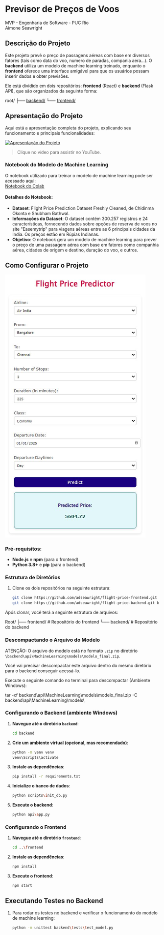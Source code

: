 # Previsor de Preços de Voos

MVP - Engenharia de Software - PUC Rio  
Aimone Seawright

## Descrição do Projeto

Este projeto prevê o preço de passagens aéreas com base em diversos fatores (tais como data do voo, numero de paradas, compania aera...). O **backend** utiliza um modelo de machine learning treinado, enquanto o **frontend** oferece uma interface amigável para que os usuários possam inserir dados e obter previsões.

Ele está dividido em dois repositórios: **frontend** (React) e **backend** (Flask API), que são organizados da seguinte forma:

root/ 
├── [backend/](https://github.com/adseawright/flight-price-backend) 
└── [frontend/](https://github.com/adseawright/flight-price-frontend)

## Apresentação do Projeto

Aqui está a apresentação completa do projeto, explicando seu funcionamento e principais funcionalidades:

[![Apresentação do Projeto](https://img.youtube.com/vi/VIDEO_ID/maxresdefault.jpg)](https://www.youtube.com/watch?v=VIDEO_ID)

> Clique no vídeo para assistir no YouTube.

### Notebook do Modelo de Machine Learning

O notebook utilizado para treinar o modelo de machine learning pode ser acessado aqui:  
[Notebook do Colab](https://colab.research.google.com/drive/1nlHEk9jymDp1WJpjVaQhMIlYYzvuXbwL?authuser=1#scrollTo=9GTCfU3niy9n)

#### Detalhes do Notebook:
- **Dataset**: Flight Price Prediction Dataset Freshly Cleaned, de Chidinma Okonta e Shubham Bathwal.
- **Informações do Dataset**: O dataset contém 300.257 registros e 24 características, fornecendo dados sobre opções de reserva de voos no site "Easemytrip" para viagens aéreas entre as 6 principais cidades da Índia. Os preços estão em Rúpias Indianas.
- **Objetivo**: O notebook gera um modelo de machine learning para prever o preço de uma passagem aérea com base em fatores como companhia aérea, cidades de origem e destino, duração do voo, e outros.

## Como Configurar o Projeto

![Flight Price Predictor](https://github.com/adseawright/flight-price-main/raw/main/flight-price-predictor.JPG)

### Pré-requisitos:

- **Node.js** e **npm** (para o frontend)
- **Python 3.8+** e **pip** (para o backend)

### Estrutura de Diretórios

1. Clone os dois repositórios na seguinte estrutura:

   ```bash
   git clone https://github.com/adseawright/flight-price-frontend.git frontend
   git clone https://github.com/adseawright/flight-price-backend.git backend

Após clonar, você terá a seguinte estrutura de arquivos:

Root/ 
├── frontend/ # Repositório do frontend 
└── backend/ # Repositório do backend   

### Descompactando o Arquivo do Modelo

ATENÇÃO: O arquivo do modelo está no formato `.zip` no diretório `\backend\api\MachineLearning\models\modelo_final.zip`.

Você vai precisar descompactar este arquivo dentro do mesmo diretório para o backend conseguir acessá-lo. 

Execute o seguinte comando no terminal para descompactar (Ambiente Windows):

   tar -xf backend\api\MachineLearning\models\modelo_final.zip -C backend\api\MachineLearning\models\


### Configurando o Backend (ambiente Windows)

1. **Navegue até o diretório `backend`**:
   ```bash
   cd backend

2. **Crie um ambiente virtual (opcional, mas recomendado)**:

   ```bash
   python -m venv venv
   venv\Scripts\activate

3. **Instale as dependências**:
   ```bash
   pip install -r requirements.txt

4. **Inicialize o banco de dados**:
   ```bash
   python scripts\init_db.py

5. **Execute o backend**:
   ```bash
   python api\app.py

### Configurando o Frontend

1. **Navegue até o diretório `frontend`**:
   ```bash
   cd ..\frontend

2. **Instale as dependências**:
   ```bash
   npm install

3. **Execute o frontend**:
   ```bash
   npm start

## Executando Testes no Backend

1. Para rodar os testes no backend e verificar o funcionamento do modelo de machine learning:
   ```bash
   python -m unittest backend\tests\test_model.py



